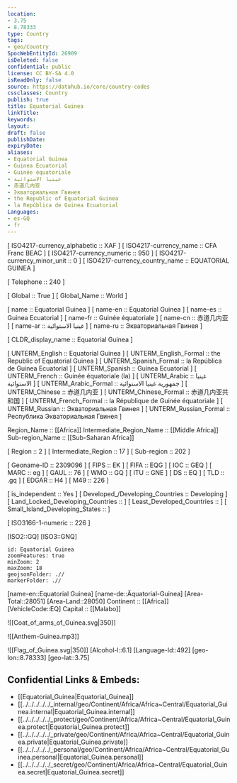 ```yaml
---
location:
- 3.75
- 8.78333
type: Country
tags:
- geo/Country
SpocWebEntityId: 26909
isDeleted: false
confidential: public
license: CC BY-SA 4.0
isReadOnly: false
source: https://datahub.io/core/country-codes
cssclasses: Country
publish: true
title: Equatorial Guinea
linkTitle: 
keywords: 
layout: 
draft: false
publishDate: 
expiryDate: 
aliases:
- Equatorial Guinea
- Guinea Ecuatorial
- Guinée équatoriale
- غينيا الاستوائية
- 赤道几内亚
- Экваториальная Гвинея
- the Republic of Equatorial Guinea
- la República de Guinea Ecuatorial
Languages:
- es-GQ
- fr
---
```



[	ISO4217-currency_alphabetic	 :: XAF ] 
[	ISO4217-currency_name	 :: CFA Franc BEAC ] 
[	ISO4217-currency_numeric	 :: 950 ] 
[	ISO4217-currency_minor_unit	 :: 0 ] 
[	ISO4217-currency_country_name	 :: EQUATORIAL GUINEA ] 

[	Telephone	 :: 240 ] 

[	Global	 :: True ] 
[	Global_Name	 :: World ] 

[	name	 :: Equatorial Guinea ] 
[	name-en	 :: Equatorial Guinea ] 
[	name-es	 :: Guinea Ecuatorial ] 
[	name-fr	 :: Guinée équatoriale ] 
[	name-cn	 :: 赤道几内亚 ] 
[	name-ar	 :: غينيا الاستوائية ] 
[	name-ru	 :: Экваториальная Гвинея ] 

[	CLDR_display_name	 :: Equatorial Guinea ] 

[	UNTERM_English	 :: Equatorial Guinea ] 
[	UNTERM_English_Formal	 :: the Republic of Equatorial Guinea ] 
[	UNTERM_Spanish_Formal	 :: la República de Guinea Ecuatorial ] 
[	UNTERM_Spanish	 :: Guinea Ecuatorial ] 
[	UNTERM_French	 :: Guinée équatoriale (la) ] 
[	UNTERM_Arabic	 :: غينيا الاستوائية ] 
[	UNTERM_Arabic_Formal	 :: جمهورية غينيا الاستوائية ] 
[	UNTERM_Chinese	 :: 赤道几内亚 ] 
[	UNTERM_Chinese_Formal	 :: 赤道几内亚共和国 ] 
[	UNTERM_French_Formal	 :: la République de Guinée équatoriale ] 
[	UNTERM_Russian	 :: Экваториальная Гвинея ] 
[	UNTERM_Russian_Formal	 :: Республика Экваториальная Гвинея ] 

Region_Name ::  [[Africa]] 
Intermediate_Region_Name ::  [[Middle Africa]] 
Sub-region_Name ::  [[Sub-Saharan Africa]] 

[	Region	 :: 2 ] 
[	Intermediate_Region	 :: 17 ] 
[	Sub-region	 :: 202 ] 

[	Geoname-ID	 :: 2309096 ] 
[	FIPS	 :: EK ] 
[	FIFA	 :: EQG ] 
[	IOC	 :: GEQ ] 
[	MARC	 :: eg ] 
[	GAUL	 :: 76 ] 
[	WMO	 :: GQ ] 
[	ITU	 :: GNE ] 
[	DS	 :: EQ ] 
[	TLD	 :: .gq ] 
[	EDGAR	 :: H4 ] 
[	M49	 :: 226 ] 

[	is_independent	 :: Yes ] 
[	Developed_/Developing_Countries	 :: Developing ] 
[	Land_Locked_Developing_Countries	 ::  ] 
[	Least_Developed_Countries	 ::  ] 
[	Small_Island_Developing_States	 ::  ] 

[	ISO3166-1-numeric	 :: 226 ] 



[ISO2::GQ] 
[ISO3::GNQ] 
```leaflet
id: Equatorial Guinea
zoomFeatures: true 
minZoom: 2 
maxZoom: 18
geojsonFolder: .//
markerFolder: .//
```

[name-en::Equatorial Guinea] 
[name-de::Äquatorial-Guinea] 
[Area-Total::28051] 
[Area-Land::28050] 
Continent :: [[Africa]]  
[VehicleCode::EQ] 
Capital :: [[Malabo]]  

![[Coat_of_arms_of_Guinea.svg|350]] 

![[Anthem-Guinea.mp3]] 

![[Flag_of_Guinea.svg|350]] 
[Alcohol-l::6.1] 
[Language-Id::492] 
[geo-lon::8.78333] 
[geo-lat::3.75] 



## Confidential Links & Embeds: 
- [[Equatorial_Guinea|Equatorial_Guinea]] 
- [[../../../../../_internal/geo/Continent/Africa/Africa~Central/Equatorial_Guinea.internal|Equatorial_Guinea.internal]] 
- [[../../../../../_protect/geo/Continent/Africa/Africa~Central/Equatorial_Guinea.protect|Equatorial_Guinea.protect]] 
- [[../../../../../_private/geo/Continent/Africa/Africa~Central/Equatorial_Guinea.private|Equatorial_Guinea.private]] 
- [[../../../../../_personal/geo/Continent/Africa/Africa~Central/Equatorial_Guinea.personal|Equatorial_Guinea.personal]] 
- [[../../../../../_secret/geo/Continent/Africa/Africa~Central/Equatorial_Guinea.secret|Equatorial_Guinea.secret]] 
